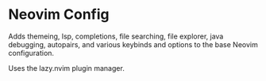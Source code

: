 # Neovim Config
Adds themeing, lsp, completions, file searching, file explorer, java debugging, autopairs, and various keybinds and options to the base Neovim configuration.

Uses the lazy.nvim plugin manager.
